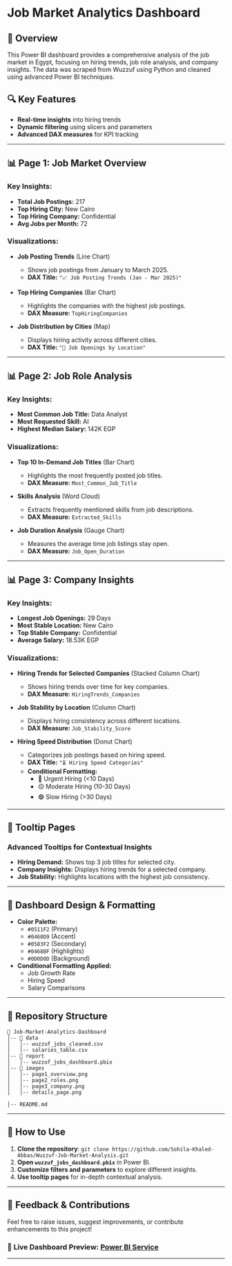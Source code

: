 # Job Market Analytics Dashboard

## 📌 Overview
This Power BI dashboard provides a comprehensive analysis of the job market in Egypt, focusing on hiring trends, job role analysis, and company insights. The data was scraped from Wuzzuf using Python and cleaned using advanced Power BI techniques.

## 🔍 Key Features
- **Real-time insights** into hiring trends
- **Dynamic filtering** using slicers and parameters
- **Advanced DAX measures** for KPI tracking


---

## 📊 Page 1: Job Market Overview
### **Key Insights:**
- **Total Job Postings:** 217
- **Top Hiring City:** New Cairo
- **Top Hiring Company:** Confidential
- **Avg Jobs per Month:** 72

### **Visualizations:**
- **Job Posting Trends** (Line Chart)
  - Shows job postings from January to March 2025.
  - **DAX Title:** `"📈 Job Posting Trends (Jan - Mar 2025)"`
 
- **Top Hiring Companies** (Bar Chart)
  - Highlights the companies with the highest job postings.
  - **DAX Measure:** `TopHiringCompanies`


- **Job Distribution by Cities** (Map)
  - Displays hiring activity across different cities.
  - **DAX Title:** `"📍 Job Openings by Location"`

---

## 📊 Page 2: Job Role Analysis
### **Key Insights:**
- **Most Common Job Title:** Data Analyst
- **Most Requested Skill:** AI
- **Highest Median Salary:** 142K EGP

### **Visualizations:**
- **Top 10 In-Demand Job Titles** (Bar Chart)
  - Highlights the most frequently posted job titles.
  - **DAX Measure:** `Most_Common_Job_Title`

- **Skills Analysis** (Word Cloud)
  - Extracts frequently mentioned skills from job descriptions.
  - **DAX Measure:** `Extracted_Skills`

- **Job Duration Analysis** (Gauge Chart)
  - Measures the average time job listings stay open.
  - **DAX Measure:** `Job_Open_Duration`

---

## 📊 Page 3: Company Insights
### **Key Insights:**
- **Longest Job Openings:** 29 Days
- **Most Stable Location:** New Cairo
- **Top Stable Company:** Confidential
- **Average Salary:** 18.53K EGP

### **Visualizations:**
- **Hiring Trends for Selected Companies** (Stacked Column Chart)
  - Shows hiring trends over time for key companies.
  - **DAX Measure:** `HiringTrends_Companies`

- **Job Stability by Location** (Column Chart)
  - Displays hiring consistency across different locations.
  - **DAX Measure:** `Job_Stability_Score`

- **Hiring Speed Distribution** (Donut Chart)
  - Categorizes job postings based on hiring speed.
  - **DAX Title:** `"⏳ Hiring Speed Categories"`
  - **Conditional Formatting:**
    - 🔴 Urgent Hiring (<10 Days)
    - 🟡 Moderate Hiring (10-30 Days)
    - 🟢 Slow Hiring (>30 Days)

---

## 📌 Tooltip Pages
### **Advanced Tooltips for Contextual Insights**
- **Hiring Demand:** Shows top 3 job titles for selected city.
- **Company Insights:** Displays hiring trends for a selected company.
- **Job Stability:** Highlights locations with the highest job consistency.

---

## 🎨 **Dashboard Design & Formatting**
- **Color Palette:**
  - `#0511F2` (Primary)
  - `#0460D9` (Accent)
  - `#0583F2` (Secondary)
  - `#0468BF` (Highlights)
  - `#0D0D0D` (Background)
- **Conditional Formatting Applied:**
  - Job Growth Rate
  - Hiring Speed
  - Salary Comparisons

---

## 📂 Repository Structure
```
📂 Job-Market-Analytics-Dashboard
│-- 📁 data
│   │-- wuzzuf_jobs_cleaned.csv
│   │-- salaries_table.csv
│-- 📁 report
│   │-- wuzzuf_jobs_dashboard.pbix
│-- 📁 images
│   │-- page1_overview.png
│   │-- page2_roles.png
│   │-- page3_company.png
│   │-- details_page.png

│-- README.md
```

---

## 🚀 How to Use
1. **Clone the repository**: `git clone https://github.com/Sohila-Khaled-Abbas/Wuzzuf-Job-Market-Analysis.git`
2. **Open `wuzzuf_jobs_dashboard.pbix`** in Power BI.
3. **Customize filters and parameters** to explore different insights.
4. **Use tooltip pages** for in-depth contextual analysis.

---

## 📢 Feedback & Contributions
Feel free to raise issues, suggest improvements, or contribute enhancements to this project!

### 🔗 **Live Dashboard Preview**: [Power BI Service](https://app.powerbi.com/view?r=eyJrIjoiMGNjZmFlOWItMWU3My00ZjM4LTlhYjQtMWY5N2QzOGQwMTAyIiwidCI6IjI1Y2UwMjYxLWJiZDYtNDljZC1hMWUyLTU0MjYwODg2ZDE1OSJ9)

---
